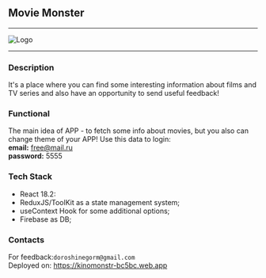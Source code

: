## Movie Monster

***

![Logo](https://freesvg.org/img/cinema_icon.png)

***

### Description

It's a place where you can find some interesting information about
films and TV series and also have an opportunity to send useful feedback!

### Functional

The main idea of APP - to fetch some info about movies, but you also can
change theme of your APP! Use this data to login:<br>
<b>email:</b> free@mail.ru <br>
<b>password:</b> 5555



### Tech Stack

* React 18.2:
* ReduxJS/ToolKit as a state management system;
* useContext Hook for some additional options;
* Firebase as DB;

### Contacts 

For feedback:`doroshinegorm@gmail.com` <br>
Deployed on: <https://kinomonstr-bc5bc.web.app>



